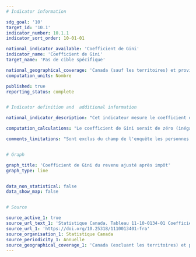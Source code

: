 ```yaml
---
# Indicator information

sdg_goal: '10'
target_id: '10.1'
indicator_number: 10.1.1
indicator_sort_order: 10-01-01

national_indicator_available: 'Coefficient de Gini'
indicator_name: 'Coefficient de Gini'
target_name: 'Pas de cible spécifique'

national_geographical_coverage: 'Canada (sauf les territoires) et provinces' 
computation_units: Nombre

published: true
reporting_status: complete


# Indicator definition and  additional information

national_indicator_description: "Cet indicateur mesure le coefficient de Gini. Le coefficient de Gini, compris entre zéro et un, mesure le degré relatif d'inégalité dans la distribution du revenu."

computation_calculations: "Le coefficient de Gini serait de zéro (inégalité minimale) dans le cas d'une population dont chaque personne touche exactement le même revenu du ménage ajusté et il serait de un (inégalité maximale) si une personne touchait tout le revenu du ménage ajusté et les autres n'en touchaient pas du tout."

comments_limitations: "Sont exclus du champ de l'enquête les personnes qui vivent dans les réserves et dans d'autres peuplements autochtones des provinces, les pensionnaires d'établissements institutionnels et les ménages situés dans des régions extrêmement éloignées où la densité de population est très faible. Dans l'ensemble, ces exclusions représentent moins de 2 % de la population."


# Graph

graph_title: 'Coefficient de Gini du revenu ajusté après impôt'
graph_type: line


data_non_statistical: false
data_show_map: false


# Source

source_active_1: true
source_url_text_1: 'Statistique Canada. Tableau 11-10-0134-01 Coefficients de Gini du revenu ajusté du marché, total et après impôt'
source_url_1: 'https://doi.org/10.25318/1110013401-fra'
source_organisation_1: Statistique Canada
source_periodicity_1: Annuelle
source_geographical_coverage_1: 'Canada (excluant les territoires) et provinces'
---
```


